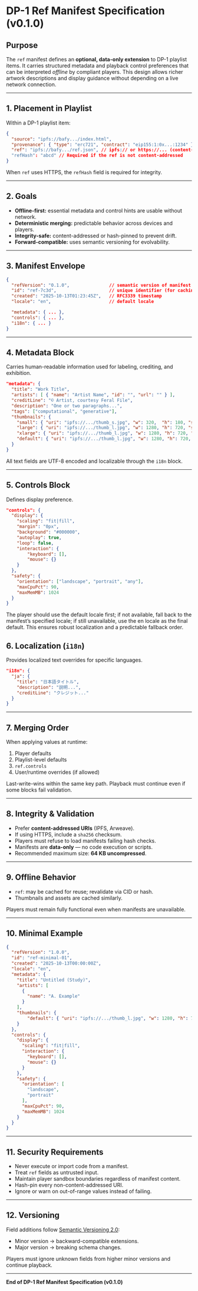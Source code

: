 # DP-1 Ref Manifest Specification (v0.1.0)

## Purpose

The `ref` manifest defines an **optional, data-only extension** to DP-1 playlist items. It carries structured metadata and playback control preferences that can be interpreted *offline* by compliant players. This design allows richer artwork descriptions and display guidance without depending on a live network connection.

---

## 1. Placement in Playlist

Within a DP-1 playlist item:

```json
{
  "source": "ipfs://bafy.../index.html",
  "provenance": { "type": "erc721", "contract": "eip155:1:0x...:1234" },
  "ref": "ipfs://bafy.../ref.json", // ipfs:// or https://... (content-addressed preferred)
  "refHash": "abcd" // Required if the ref is not content-addressed
}
```

When `ref` uses HTTPS, the `refHash` field is required for integrity.

---

## 2. Goals

* **Offline-first:** essential metadata and control hints are usable without network.
* **Deterministic merging:** predictable behavior across devices and players.
* **Integrity-safe:** content-addressed or hash-pinned to prevent drift.
* **Forward-compatible:** uses semantic versioning for evolvability.

---

## 3. Manifest Envelope

```json
{
  "refVersion": "0.1.0",               // semantic version of manifest schema
  "id": "ref-7c3d",                    // unique identifier (for caching)
  "created": "2025-10-13T01:23:45Z",   // RFC3339 timestamp
  "locale": "en",                      // default locale

  "metadata": { ... },
  "controls": { ... },
  "i18n": { ... }
}
```

---

## 4. Metadata Block

Carries human-readable information used for labeling, crediting, and exhibition.

```json
"metadata": {
  "title": "Work Title",
  "artists": [ { "name": "Artist Name", "id": "", "url": "" } ],
  "creditLine": "© Artist, courtesy Feral File",
  "description": "One or two paragraphs...",
  "tags": ["computational", "generative"],
  "thumbnails": {
    "small": { "uri": "ipfs://.../thumb_s.jpg", "w": 320,  "h": 180, "sha256": "..." },
    "large": { "uri": "ipfs://.../thumb_l.jpg", "w": 1280, "h": 720, "sha256": "..." },
    "xlarge": { "uri": "ipfs://.../thumb_l.jpg", "w": 1280, "h": 720, "sha256": "..." },
    "default": { "uri": "ipfs://.../thumb_l.jpg", "w": 1280, "h": 720, "sha256": "..." }
  }
}
```

All text fields are UTF-8 encoded and localizable through the `i18n` block.

---

## 5. Controls Block

Defines display preference.

```json
"controls": {
  "display": {
    "scaling": "fit|fill",
    "margin": "0px", 
    "background": "#000000",
    "autoplay": true,
    "loop": false,
    "interaction": {
        "keyboard": [],
        "mouse": {}
    }
  },
  "safety": {
    "orientation": ["landscape", "portrait", "any"],
    "maxCpuPct": 90,
    "maxMemMB": 1024
  }
}
```

The player should use the default locale first; if not available, fall back to the manifest’s specified locale; if still unavailable, use the en locale as the final default. This ensures robust localization and a predictable fallback order.


## 6. Localization (`i18n`)

Provides localized text overrides for specific languages.

```json
"i18n": {
  "ja": {
    "title": "日本語タイトル",
    "description": "説明...",
    "creditLine": "クレジット..."
  }
}
```


---

## 7. Merging Order

When applying values at runtime:

1. Player defaults
2. Playlist-level defaults
3. `ref.controls`
4. User/runtime overrides (if allowed)

Last-write-wins within the same key path. Playback must continue even if some blocks fail validation.

---

## 8. Integrity & Validation

* Prefer **content-addressed URIs** (IPFS, Arweave).
* If using HTTPS, include a `sha256` checksum.
* Players must refuse to load manifests failing hash checks.
* Manifests are **data-only** — no code execution or scripts.
* Recommended maximum size: **64 KB uncompressed**.

---

## 9. Offline Behavior

* `ref`: may be cached for reuse; revalidate via CID or hash.
* Thumbnails and assets are cached similarly.

Players must remain fully functional even when manifests are unavailable.

---

## 10. Minimal Example

```json
{
  "refVersion": "1.0.0",
  "id": "ref-minimal-01",
  "created": "2025-10-13T00:00:00Z",
  "locale": "en",
  "metadata": {
    "title": "Untitled (Study)",
    "artists": [
      {
        "name": "A. Example"
      }
    ],
    "thumbnails": {
        "default": { "uri": "ipfs://.../thumb_l.jpg", "w": 1280, "h": 720, "sha256": "..." }
    }
  },
  "controls": {
    "display": {
      "scaling": "fit|fill",
      "interaction": {
        "keyboard": [],
        "mouse": {}
      }
    },
    "safety": {
      "orientation": [
        "landscape",
        "portrait"
      ],
      "maxCpuPct": 90,
      "maxMemMB": 1024
    }
  }
}
```

---

## 11. Security Requirements

* Never execute or import code from a manifest.
* Treat `ref` fields as untrusted input.
* Maintain player sandbox boundaries regardless of manifest content.
* Hash-pin every non-content-addressed URI.
* Ignore or warn on out-of-range values instead of failing.

---

## 12. Versioning

Field additions follow [Semantic Versioning 2.0](https://semver.org/):

* Minor version → backward-compatible extensions.
* Major version → breaking schema changes.

Players must ignore unknown fields from higher minor versions and continue playback.

---

**End of DP-1 Ref Manifest Specification (v0.1.0)**
